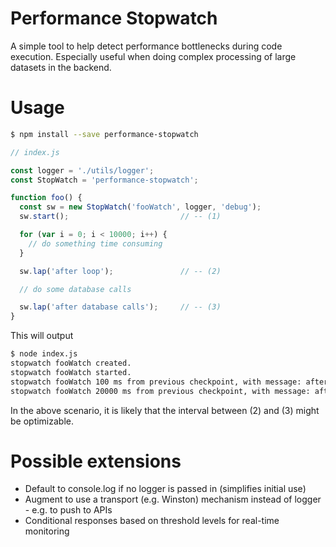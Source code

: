 # Performance Stopwatch

A simple tool to help detect performance bottlenecks during code execution. Especially useful when doing complex processing of large datasets in the backend.

# Usage

```sh
$ npm install --save performance-stopwatch
```

```js
// index.js

const logger = './utils/logger';
const StopWatch = 'performance-stopwatch';

function foo() {
  const sw = new StopWatch('fooWatch', logger, 'debug');
  sw.start();                         // -- (1)

  for (var i = 0; i < 10000; i++) {
    // do something time consuming
  }

  sw.lap('after loop');               // -- (2)

  // do some database calls

  sw.lap('after database calls');     // -- (3)
}
```

This will output
```sh
$ node index.js
stopwatch fooWatch created.
stopwatch fooWatch started.
stopwatch fooWatch 100 ms from previous checkpoint, with message: after loop
stopwatch fooWatch 20000 ms from previous checkpoint, with message: after database calls
```

In the above scenario, it is likely that the interval between (2) and (3) might be optimizable.

# Possible extensions
- Default to console.log if no logger is passed in (simplifies initial use)
- Augment to use a transport (e.g. Winston) mechanism instead of logger - e.g. to push to APIs
- Conditional responses based on threshold levels for real-time monitoring
